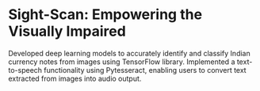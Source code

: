 # Sight-Scan: Empowering the Visually Impaired
Developed deep learning models to accurately identify and classify Indian currency notes from images using TensorFlow library.
Implemented a text-to-speech functionality using Pytesseract, enabling users to convert text extracted from images
into audio output.
